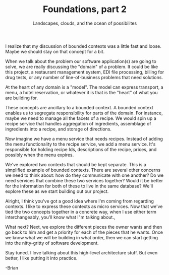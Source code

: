 ﻿---
layout: post
title: Foundations, part 2
subtitle: Landscapes, clouds, and the ocean of possibilites
image: /img/Foundation_small.jpg
share-img: /img/Foundation_small.jpg
tags: [software development, requirements]
---

I realize that my discussion of bounded contexts was a little fast and loose.  Maybe we should stay on that concept for a bit.

When we talk about the problem our software application(s) are going to solve, we are really discussing the "domain" of a problem.  It could be like this project, a restaurant management system, EDI file processing, billing for drug tests, or any number of line-of-business problems that need solutions.

At the heart of any domain is a "model".  The model can express transport, a menu, a hotel reservation, or whatever it is that is the "heart" of what you are building for. 

These concepts are ancillary to a bounded context.  A bounded context enables us to segregate responsibility for parts of the domain.  For instance, maybe we need to manage all the facets of a recipe.  We would spin up a recipe service that handles aggregation of ingredients, assemblage of ingredients into a recipe, and storage of directions.

Now imagine we have a menu service that needs recipes.  Instead of adding the menu functionality to the recipe service, we add a menu service.  It's responsible for holding recipe Ids, descriptions of the recipe, prices, and possibly when the menu expires.  

We've explored two contexts that should be kept separate. This is a simplified example of bounded contexts.  There are several other concerns we need to think about: how do they communicate with one another?  Do we need services that combine these two services together?  Would it be better for the information for both of these to live in the same database?  We'll explore these as we start building out our project.

Alright, I think you've got a good idea where I'm coming from regarding contexts.  I like to express these contexts as micro services.  Now that we've tied the two concepts together in a concrete way, when I use either term interchangeably, you'll know what I"m talking about.,

What next?  Next, we explore the different pieces the owner wants and then go back to him and get a priority for each of the pieces that he wants.  Once we know what we will be building in what order, then we can start getting into the nitty-gritty of software development.

Stay tuned.  I love talking about this high-level architecture stuff.  But even better, I like putting it into practice.

-Brian